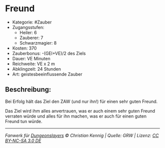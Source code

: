 # Freund

- Kategorie: #Zauber
- Zugangsstufen:
  - Heiler: 6
  - Zauberer: 7
  - Schwarzmagier: 8
- Kosten: 370
- Zauberbonus: -(GEI+VE)/2 des Ziels
- Dauer: VE Minuten
- Reichweite: VE x 2 m
- Abklingzeit: 24 Stunden
- Art: geistesbeeinflussende Zauber

## Beschreibung:

Bei Erfolg hält das Ziel den ZAW (und nur ihn!) für einen sehr guten Freund.

Das Ziel wird ihm alles anvertrauen, was er auch einem sehr guten Freund verraten würde und alles für ihn machen, was er auch für einen guten Freund tun würde.

---

_Fanwerk für [Dungeonslayers](https://www.dungeonslayers.net/) © Christian Kennig | Quelle: GRW | Lizenz: [CC BY-NC-SA 3.0 DE](https://creativecommons.org/licenses/by-nc-sa/3.0/de/)_
